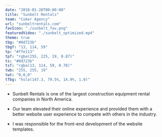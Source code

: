 ```yaml
---
date: "2018-01-20T00:00:00"
title: "Sunbelt Rentals"
team: "Cuker Agency"
url: "sunbeltrentals.com"
favIcon: "./sunbelt_fav.png"
featuredVideo: "./sunbelt_optimized.mp4"
theme: true
tbg: "#0d723b"
tbgf: "13, 114, 59"
tp: "#ffe113"
tpf: "rgba(255, 225, 19, 0.87)"
ts: "#0d723b"
tsf: "rgba(13, 114, 59, 0.78)"
twb: "255, 255, 19"
twt: "0,0,0"
tfbg: "hsla(147.3, 79.5%, 14.9%, 1.0)"
---
```


- Sunbelt Rentals is one of the largest construction equipment rental companies in North America.

- Our team elevated their online experience and provided them with a better website user experience to compete with others in the industry.

- I was responsible for the front-end development of the website templates.

